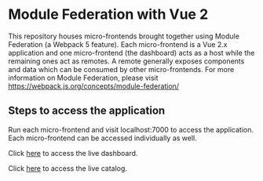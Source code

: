 # Module Federation with Vue 2

This repository houses micro-frontends brought together using Module Federation (a Webpack 5 feature). Each micro-frontend is a Vue 2.x application and one micro-frontend (the dashboard) acts as a host while the remaining ones act as remotes. A remote generally exposes components and data which can be consumed by other micro-frontends. For more information on Module Federation, please visit https://webpack.js.org/concepts/module-federation/

## Steps to access the application

Run each micro-frontend and visit localhost:7000 to access the application. 
Each micro-frontend can be accessed individually as well.

Click [here](https://cranky-johnson-fb32bc.netlify.app/) to access the live dashboard.

Click [here](https://adoring-poincare-02d23f.netlify.app/) to access the live catalog.